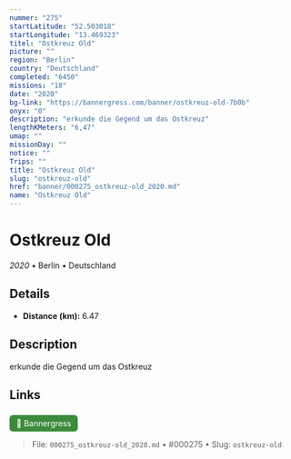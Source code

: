 ```yaml
---
nummer: "275"
startLatitude: "52.503018"
startLongitude: "13.469323"
titel: "Ostkreuz Old"
picture: ""
region: "Berlin"
country: "Deutschland"
completed: "6450"
missions: "18"
date: "2020"
bg-link: "https://bannergress.com/banner/ostkreuz-old-7b0b"
onyx: "0"
description: "erkunde die Gegend um das Ostkreuz"
lengthKMeters: "6,47"
umap: ""
missionDay: ""
notice: ""
Trips: ""
title: "Ostkreuz Old"
slug: "ostkreuz-old"
href: "banner/000275_ostkreuz-old_2020.md"
name: "Ostkreuz Old"
---
```

# Ostkreuz Old

*2020* • Berlin • Deutschland





## Details
- **Distance (km):** 6.47






## Description
erkunde die Gegend um das Ostkreuz



## Links
<a href="https://bannergress.com/banner/ostkreuz-old-7b0b" style="display:inline-block;margin:6px 8px 0 0;padding:6px 12px;background:#3c8b3c;color:#fff;text-decoration:none;border-radius:6px;">🔗 Bannergress</a>




> File: `000275_ostkreuz-old_2020.md` • #000275 • Slug: `ostkreuz-old`
